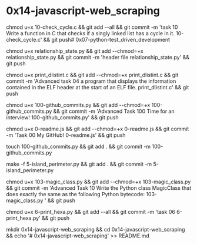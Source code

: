 # 0x14-javascript-web_scraping


chmod u+x 10-check_cycle.c && git add --all && git commit -m 'task 10 Write a function in C that checks if a singly linked list has a cycle in it. 10-check_cycle.c' && git push# 0x07-python-test_driven_development

chmod u+x relationship_state.py && git add --chmod=+x relationship_state.py && git commit -m 'header file relationship_state.py' && git push

chmod u+x print_dlistint.c && git add --chmod=+x print_dlistint.c && git commit -m 'Advanced task 04 a program that displays the information contained in the ELF header at the start of an ELF file. print_dlistint.c' && git push

chmod u+x 100-github_commits.py && git add --chmod=+x 100-github_commits.py && git commit -m 'Advanced Task 100 Time for an interview! 100-github_commits.py' && git push

chmod u+x 0-readme.js && git add --chmod=+x 0-readme.js && git commit -m 'Task 00 My GitHub! 0-readme.js' && git push

touch 100-github_commits.py && git add . && git commit -m 100-github_commits.py

make -f 5-island_perimeter.py && git add . && git commit -m 5-island_perimeter.py

chmod u+x 103-magic_class.py && git add --chmod=+x 103-magic_class.py && git commit -m 'Advanced Task 10 Write the Python class MagicClass that does exactly the same as the following Python bytecode: 103-magic_class.py ' && git push

chmod u+x 6-print_hexa.py && git add --all && git commit -m 'task 06 6-print_hexa.py' && git push

mkdir 0x14-javascript-web_scraping && cd 0x14-javascript-web_scraping && echo '# 0x14-javascript-web_scraping' >> README.md
